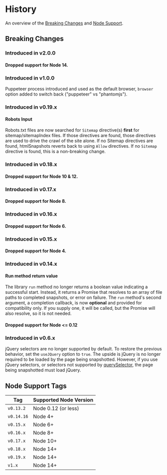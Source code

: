 # History
An overview of the [Breaking Changes](#breaking-changes) and [Node Support](#node-support-tags).

## Breaking Changes

### Introduced in v2.0.0
#### Dropped support for Node 14.

### Introduced in v1.0.0
Puppeteer process introduced and used as the default browser, `browser` option added to switch back ("puppeteer" vs "phantomjs").

### Introduced in v0.19.x
#### Robots Input
Robots.txt files are now searched for `Sitemap` directive(s) **first** for sitemap/sitemapIndex files. If those directives are found, those directives are used to drive the crawl of the site alone. If no Sitemap directives are found, htmlSnapshots reverts back to using `Allow` directives. If no `Sitemap` directive is found, this is a non-breaking change.

### Introduced in v0.18.x
#### Dropped support for Node 10 & 12.

### Introduced in v0.17.x
#### Dropped support for Node 8.

### Introduced in v0.16.x
#### Dropped support for Node 6.

### Introduced in v0.15.x
#### Dropped support for Node 4.

### Introduced in v0.14.x
#### Run method return value
The library `run` method no longer returns a boolean value indicating a successful start. Instead, it returns a Promise that resolves to an array of file paths to completed snapshots, or error on failure. The `run` method's second argument, a completion callback, is now **optional** and provided for compatibility only. If you supply one, it will be called, but the Promise will also resolve, so it is not needed.
#### Dropped support for Node <= 0.12

### Introduced in v0.6.x
jQuery selectors are no longer supported by default. To restore the previous behavior, set the `useJQuery` option to `true`.
The upside is jQuery is no longer required to be loaded by the page being snapshotted. However, if you use jQuery selectors, or selectors not supported by [querySelector](https://developer.mozilla.org/en-US/docs/Web/API/document.querySelector), the page being snapshotted must load jQuery.

## Node Support Tags
| Tag | Supported Node Version |
| --- | --- |
| `v0.13.2 ` | Node 0.12 (or less) |
| `v0.14.16` | Node 4+ |
| `v0.15.x ` | Node 6+ |
| `v0.16.x ` | Node 8+ |
| `v0.17.x ` | Node 10+ |
| `v0.18.x ` | Node 14+ |
| `v0.19.x ` | Node 14+ |
| `v1.x  `   | Node 14+ |
